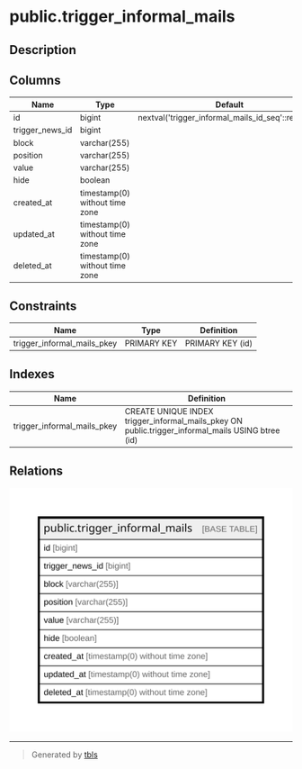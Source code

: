 # public.trigger_informal_mails

## Description

## Columns

| Name | Type | Default | Nullable | Children | Parents | Comment |
| ---- | ---- | ------- | -------- | -------- | ------- | ------- |
| id | bigint | nextval('trigger_informal_mails_id_seq'::regclass) | false |  |  |  |
| trigger_news_id | bigint |  | true |  |  |  |
| block | varchar(255) |  | true |  |  |  |
| position | varchar(255) |  | true |  |  |  |
| value | varchar(255) |  | true |  |  |  |
| hide | boolean |  | true |  |  |  |
| created_at | timestamp(0) without time zone |  | true |  |  |  |
| updated_at | timestamp(0) without time zone |  | true |  |  |  |
| deleted_at | timestamp(0) without time zone |  | true |  |  |  |

## Constraints

| Name | Type | Definition |
| ---- | ---- | ---------- |
| trigger_informal_mails_pkey | PRIMARY KEY | PRIMARY KEY (id) |

## Indexes

| Name | Definition |
| ---- | ---------- |
| trigger_informal_mails_pkey | CREATE UNIQUE INDEX trigger_informal_mails_pkey ON public.trigger_informal_mails USING btree (id) |

## Relations

![er](public.trigger_informal_mails.svg)

---

> Generated by [tbls](https://github.com/k1LoW/tbls)
